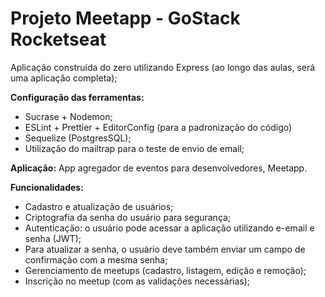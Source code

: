 # Projeto Meetapp - GoStack Rocketseat

Aplicação construída do zero utilizando Express (ao longo das aulas, será uma aplicação completa); 

**Configuração das ferramentas:**
* Sucrase + Nodemon;
* ESLint + Prettier + EditorConfig (para a padronização do código)
* Sequelize (PostgresSQL);
* Utilização do mailtrap para o teste de envio de email;

**Aplicação:**
App agregador de eventos para desenvolvedores, Meetapp.

**Funcionalidades:**

* Cadastro e atualização de usuários;
* Criptografia da senha do usuário para segurança;
* Autenticação: o usuário pode acessar a aplicação utilizando e-email e senha (JWT);
* Para atualizar a senha, o usuário deve também enviar um campo de confirmação com a mesma senha;
* Gerenciamento de meetups (cadastro, listagem, edição e remoção);
* Inscrição no meetup (com as validações necessárias);


